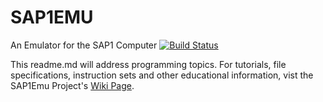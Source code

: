 # SAP1EMU
An Emulator for the SAP1 Computer   [![Build Status](https://travis-ci.org/rbaker26/SAP1EMU.svg?branch=master)](https://travis-ci.org/rbaker26/SAP1EMU)

This readme.md will address programming topics.
For tutorials, file specifications, instruction sets and other educational information, vist the SAP1Emu Project's [Wiki Page](./wiki).
